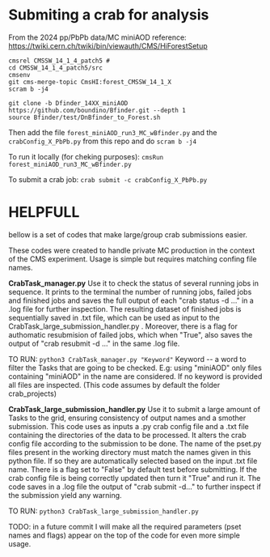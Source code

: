 # Submiting a crab for analysis

From the 2024 pp/PbPb data/MC miniAOD reference:
https://twiki.cern.ch/twiki/bin/viewauth/CMS/HiForestSetup

```
cmsrel CMSSW_14_1_4_patch5 #
cd CMSSW_14_1_4_patch5/src
cmsenv
git cms-merge-topic CmsHI:forest_CMSSW_14_1_X
scram b -j4

git clone -b Dfinder_14XX_miniAOD https://github.com/boundino/Bfinder.git --depth 1
source Bfinder/test/DnBfinder_to_Forest.sh
```
Then add the file `forest_miniAOD_run3_MC_wBfinder.py` and the `crabConfig_X_PbPb.py` from this repo and do 
`scram b -j4`

To run it locally (for cheking purposes): 
```cmsRun forest_miniAOD_run3_MC_wBfinder.py```

To submit a crab job:
```crab submit -c crabConfig_X_PbPb.py```




# HELPFULL
bellow is a set of codes that make large/group crab submissions easier. 


These codes were created to handle private MC production in the context of the CMS experiment.
Usage is simple but requires matching confing file names.

**CrabTask_manager.py**
Use it to check the status of several running jobs in sequence. It prints to the terminal the number of running jobs, failed jobs and finished jobs and saves the full output of each "crab status -d ..." in a .log file for further inspection. The resulting dataset of finished jobs is sequentially saved in .txt file, which can be used as input to the CrabTask_large_submission_handler.py . 
Moreover, there is a flag for authomatic resubmision of failed jobs, which when "True", also saves the output of "crab resubmit -d ..." in the same .log file.


TO RUN: 
```python3 CrabTask_manager.py "Keyword"```
Keyword -- a word to filter the Tasks that are going to be checked. E.g: using "miniAOD" only files containing "miniAOD" in the name are considered. If no keyword is provided all files are                           inspected. (This code assumes by default the folder crab_projects)


**CrabTask_large_submission_handler.py**
Use it to submit a large amount of Tasks to the grid, ensuring consistency of output names and a smother submission. This code uses as inputs a .py crab config file and a .txt file containing the directories of the data to be processed. It alters the crab config file according to the submission to be done. The name of the pset.py files present in the working directory must match the names given in this python file. If so they are automatically selected based on the input .txt file name. There is a flag set to "False" by default test before submitting. If the crab config file is being correctly updated then turn it "True" and run it. The code saves in a .log file the output of "crab submit -d..." to further inspect if the submission yield any warning.


TO RUN: ```python3 CrabTask_large_submission_handler.py ```



TODO:
in a future commit I will make all the required parameters (pset names and flags) appear on the top of the code for even more simple usage.
